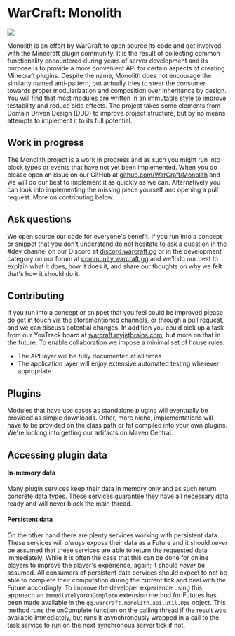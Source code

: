 # WarCraft: Monolith

![](http://warcraft.gg/image/wcgg-logo.png)

Monolith is an effort by WarCraft to open source its code and get involved with the Minecraft plugin community. It is the result of collecting common functionality encountered during years of server development and its purpose is to provide a more convenient API for certain aspects of creating Minecraft plugins. Despite the name, Monolith does not encourage the similarly named anti-pattern, but actually tries to steer the consumer towards proper modularization and composition over inheritance by design. You will find that most modules are written in an immutable style to improve testability and reduce side effects. The project takes some elements from Domain Driven Design (DDD) to improve project structure, but by no means attempts to implement it to its full potential.

## Work in progress
The Monolith project is a work in progress and as such you might run into block types or events that have not yet been implemented. When you do please open an issue on our GitHub at [github.com/WarCraft/Monolith](https://github.com/WarCraft/Monolith) and we will do our best to implement it as quickly as we can. Alternatively you can look into implementing the missing piece yourself and opening a pull request. More on contributing below.

## Ask questions
We open source our code for everyone's benefit. If you run into a concept or snippet that you don't understand do not hesitate to ask a question in the #dev channel on our Discord at [discord.warcraft.gg](http://discord.warcraft.gg) or in the development category on our forum at [community.warcraft.gg](http://community.warcraft.gg) and we'll do our best to explain what it does, how it does it, and share our thoughts on why we felt that's how it should do it.

## Contributing
If you run into a concept or snippet that you feel could be improved please do get in touch via the aforementioned channels, or through a pull request, and we can discuss potential changes. In addition you could pick up a task from our YouTrack board at [warcraft.myjetbrains.com](https://warcraft.myjetbrains.com/youtrack), but more on that in the future. To enable collaboration we impose a minimal set of house rules:
- The API layer will be fully documented at all times
- The application layer will enjoy extensive automated testing wherever appropriate

## Plugins
Modules that have use cases as standalone plugins will eventually be provided as simple downloads. Other, more niche, implementations will have to be provided on the class path or fat compiled into your own plugins. We're looking into getting our artifacts on Maven Central.

## Accessing plugin data
#### In-memory data
Many plugin services keep their data in memory only and as such return concrete data types. These services guarantee they have all necessary data ready and will never block the main thread.
#### Persistent data
On the other hand there are plenty services working with persistent data. These services will _always_ expose their data as a Future and it should _never_ be assumed that these services are able to return the requested data immediately. While it is often the case that this can be done for online players to improve the player's experience, again; it should _never_ be assumed. All consumers of persistent data services should expect to not be able to complete their computation during the current tick and deal with the Future accordingly. To improve the developer experience using this approach an `immediatelyOrOnComplete` extension method for Futures has been made available in the `gg.warcraft.monolith.api.util.Ops` object. This method runs the onComplete function on the calling thread if the result was available immediately, but runs it asynchronously wrapped in a call to the task service to run on the next synchronous server tick if not.
